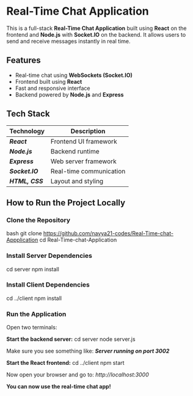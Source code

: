 # Real-Time Chat Application

This is a full-stack **Real-Time Chat Application** built using **React** on the frontend and **Node.js** with **Socket.IO** on the backend. It allows users to send and receive messages instantly in real time.

## Features

- Real-time chat using **WebSockets (Socket.IO)**
- Frontend built using **React**
- Fast and responsive interface
- Backend powered by **Node.js** and **Express**

## Tech Stack

| Technology  | Description                 |
|-------------|-----------------------------|
| ***React***       | Frontend UI framework       |
| ***Node.js***     | Backend runtime             |
| ***Express***     | Web server framework        |
| ***Socket.IO***   | Real-time communication     |
| ***HTML, CSS***   | Layout and styling          |


##  How to Run the Project Locally

### Clone the Repository

bash
git clone https://github.com/navya21-codes/Real-Time-chat-Appplication
cd Real-Time-chat-Application

### Install Server Dependencies
cd server
npm install


### Install Client Dependencies
cd ../client
npm install


### Run the Application
Open two terminals:

**Start the backend server:**
cd server
node server.js

Make sure you see something like:
***Server running on port 3002***


**Start the React frontend:**
cd ../client
npm start

Now open your browser and go to:
*http://localhost:3000*



******You can now use the real-time chat app!******
